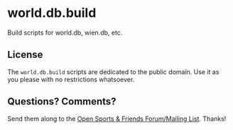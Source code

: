 # world.db.build

Build scripts for world.db, wien.db, etc.

## License

The `world.db.build` scripts are dedicated to the public domain.
Use it as you please with no restrictions whatsoever.


## Questions? Comments?

Send them along to the
[Open Sports & Friends Forum/Mailing List](http://groups.google.com/group/opensport).
Thanks!

